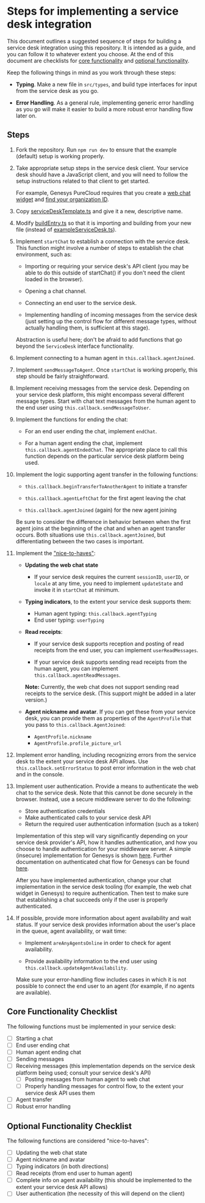 # Steps for implementing a service desk integration

This document outlines a suggested sequence of steps for building a service desk integration using this repository. It is intended as a guide, and you can follow it to whatever extent you choose. At the end of this document are checklists for [core functionality](#core-functionality-checklist) and [optional functionality](#optional-functionality-checklist).

Keep the following things in mind as you work through these steps:

- **Typing**. Make a new file in `src/types`, and build type interfaces for input from the service desk as you go.

- **Error Handling**. As a general rule, implementing generic error handling as you go will make it easier to build a more robust error handling flow later on.

## Steps

1. Fork the repository. Run `npm run dev` to ensure that the example (default) setup is working properly.

1. Take appropriate setup steps in the service desk client. Your service desk should have a JavaScript client, and you will need to follow the setup instructions related to that client to get started.

    For example, Genesys PureCloud requires that you create a [web chat widget](https://help.mypurecloud.com/articles/create-a-widget-for-web-chat/) and [find your organization ID](https://help.mypurecloud.com/faq/how-do-i-find-my-organization-id/).

1. Copy [serviceDeskTemplate.ts](../src/serviceDesks/serviceDeskTemplate.ts) and give it a new, descriptive name.

1. Modify [buildEntry.ts](../src/buildEntry.ts) so that it is importing and building from your new file (instead of [exampleServiceDesk.ts](../src/serviceDesks/exampleServiceDesk.ts)).

1. Implement `startChat` to establish a connection with the service desk. This function might involve a number of steps to establish the chat environment, such as:

    - Importing or requiring your service desk's API client (you may be able to do this outside of startChat() if you don't need the client loaded in the browser).

    - Opening a chat channel.

    - Connecting an end user to the service desk.

    - Implementing handling of incoming messages from the service desk (just setting up the control flow for different message types, without actually handling them, is sufficient at this stage).

    Abstraction is useful here; don't be afraid to add functions that go beyond the `ServiceDesk` interface functionality.

1. Implement connecting to a human agent in `this.callback.agentJoined`.

1. Implement `sendMessageToAgent`. Once `startChat` is working properly, this step should be fairly straightforward.

1. Implement receiving messages from the service desk. Depending on your service desk platform, this might encompass several different message types. Start with chat text messages from the human agent to the end user using `this.callback.sendMessageToUser`.

1. Implement the functions for ending the chat:

    - For an end user ending the chat, implement `endChat`.

    - For a human agent ending the chat, implement `this.callback.agentEndedChat`. The appropriate place to call this function depends on the particular service desk platform being used.

1. Implement the logic supporting agent transfer in the following functions:

    - `this.callback.beginTransferToAnotherAgent` to initiate a transfer

    - `this.callback.agentLeftChat` for the first agent leaving the chat

    - `this.callback.agentJoined` (again) for the new agent joining

    Be sure to consider the difference in behavior between when the first agent joins at the beginning of the chat and when an agent transfer occurs. Both situations use `this.callback.agentJoined`, but differentiating between the two cases is important.

1. Implement the ["nice-to-haves"](#optional-functionality-checklist):

    - **Updating the web chat state**

        - If your service desk requires the current `sessionID`, `userID`, or `locale` at any time, you need to implement `updateState` and invoke it in `startChat` at minimum.

    - **Typing indicators**, to the extent your service desk supports them:
        - Human agent typing: `this.callback.agentTyping`
        - End user typing: `userTyping`

    - **Read receipts**:

        - If your service desk supports reception and posting of read receipts from the end user, you can implement `userReadMessages`.

        - If your service desk supports sending read receipts from the human agent, you can implement `this.callback.agentReadMessages`.

        **Note:** Currently, the web chat does not support sending read receipts to the service desk. (This support might be added in a later version.)

    - **Agent nickname and avatar**. If you can get these from your service desk, you can provide them as properties of the `AgentProfile` that you pass to `this.callback.AgentJoined`:

        - `AgentProfile.nickname`
        - `AgentProfile.profile_picture_url`

1. Implement error handling, including recognizing errors from the service desk to the extent your service desk API allows. Use `this.callback.setErrorStatus` to post error information in the web chat and in the console.

1. Implement user authentication. Provide a means to authenticate the web chat to the service desk. Note that this cannot be done securely in the browser. Instead, use a secure middleware server to do the following:

    - Store authentication credentials
    - Make authenticated calls to your service desk API
    - Return the required user authentication information (such as a token)

    Implementation of this step will vary significantly depending on your service desk provider's API, how it handles authentication, and how you choose to handle authentication for your middleware server. A simple (insecure) implementation for Genesys is shown [here](https://github.com/watson-developer-cloud/assistant-web-chat-service-desk-starter/tree/main/src/actualServiceDeskExamples/genesysPureCloud/example-server). Further documentation on authenticated chat flow for Genesys can be found [here](https://developer.mypurecloud.com/api/webchat/authenticated-chat.html).

    After you have implemented authentication, change your chat implementation in the service desk tooling (for example, the web chat widget in Genesys) to require authentication. Then test to make sure that establishing a chat succeeds only if the user is properly authenticated.

1. If possible, provide more information about agent availability and wait status. If your service desk provides information about the user's place in the queue, agent availability, or wait time:

    - Implement `areAnyAgentsOnline` in order to check for agent availability.

    - Provide availability information to the end user using `this.callback.updateAgentAvailability`.

    Make sure your error-handling flow includes cases in which it is not possible to connect the end user to an agent (for example, if no agents are available).

## Core Functionality Checklist

The following functions must be implemented in your service desk:

- [ ] Starting a chat
- [ ] End user ending chat
- [ ] Human agent ending chat
- [ ] Sending messages
- [ ] Receiving messages (this implementation depends on the service desk platform being used; consult your service desk's API)
  - [ ] Posting messages from human agent to web chat
  - [ ] Properly handling messages for control flow, to the extent your service desk API uses them
- [ ] Agent transfer
- [ ] Robust error handling

## Optional Functionality Checklist

The following functions are considered "nice-to-haves":

- [ ] Updating the web chat state
- [ ] Agent nickname and avatar
- [ ] Typing indicators (in both directions)
- [ ] Read receipts (from end user to human agent)
- [ ] Complete info on agent availability (this should be implemented to the extent your service desk API allows)
- [ ] User authentication (the necessity of this will depend on the client)
